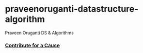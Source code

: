 # praveenoruganti-datastructure-algorithm
 Praveen Oruganti DS & Algorithms

### [Contribute for a Cause](http://bit.ly/2WryDT8)
